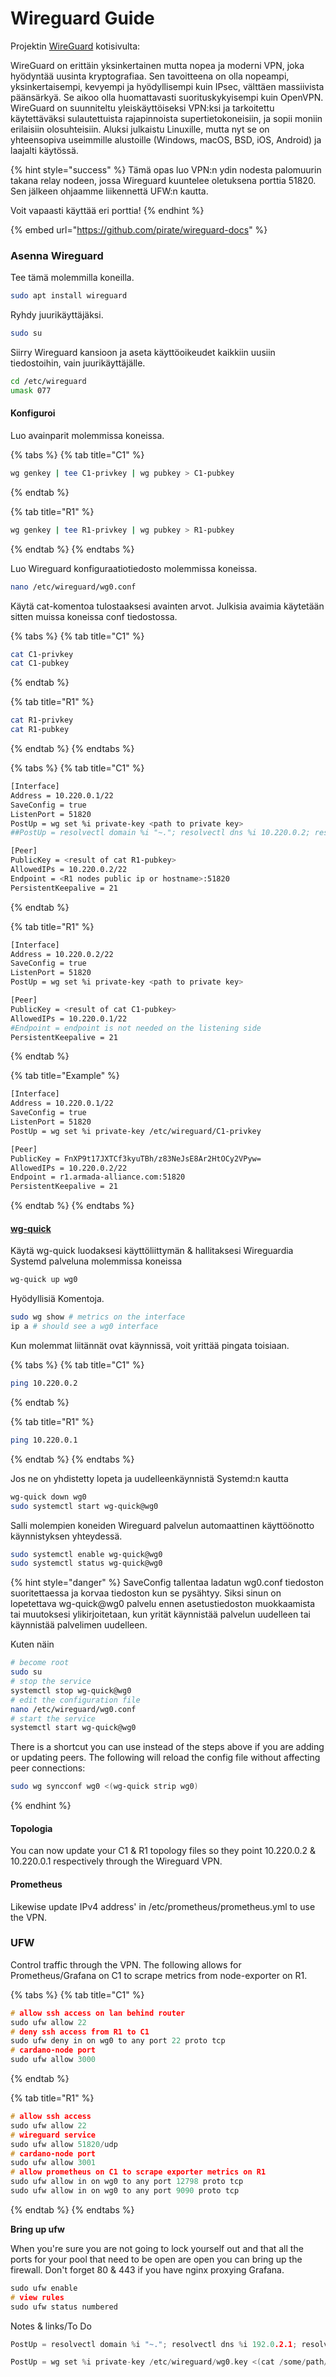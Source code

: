 # Wireguard Guide

Projektin [WireGuard](https://www.wireguard.com) kotisivulta:

WireGuard on erittäin yksinkertainen mutta nopea ja moderni VPN, joka hyödyntää uusinta kryptografiaa. Sen tavoitteena on olla nopeampi, yksinkertaisempi, kevyempi ja hyödyllisempi kuin IPsec, välttäen massiivista päänsärkyä. Se aikoo olla huomattavasti suorituskykyisempi kuin OpenVPN. WireGuard on suunniteltu yleiskäyttöiseksi VPN:ksi ja tarkoitettu käytettäväksi sulautettuista rajapinnoista supertietokoneisiin, ja sopii moniin erilaisiin olosuhteisiin. Aluksi julkaistu Linuxille, mutta nyt se on yhteensopiva useimmille alustoille (Windows, macOS, BSD, iOS, Android) ja laajalti käytössä.

{% hint style="success" %}
Tämä opas luo VPN:n ydin nodesta palomuurin takana relay nodeen, jossa Wireguard kuuntelee oletuksena porttia 51820. Sen jälkeen ohjaamme liikennettä UFW:n kautta.

Voit vapaasti käyttää eri porttia!
{% endhint %}

{% embed url="https://github.com/pirate/wireguard-docs" %}

### Asenna Wireguard

Tee tämä molemmilla koneilla.

```bash
sudo apt install wireguard
```

Ryhdy juurikäyttäjäksi.

```bash
sudo su
```

Siirry Wireguard kansioon ja aseta käyttöoikeudet kaikkiin uusiin tiedostoihin, vain juurikäyttäjälle.

```bash
cd /etc/wireguard
umask 077
```

#### Konfiguroi

Luo avainparit molemmissa koneissa.

{% tabs %}
{% tab title="C1" %}
```bash
wg genkey | tee C1-privkey | wg pubkey > C1-pubkey
```
{% endtab %}

{% tab title="R1" %}
```bash
wg genkey | tee R1-privkey | wg pubkey > R1-pubkey
```
{% endtab %}
{% endtabs %}

Luo Wireguard konfiguraatiotiedosto molemmissa koneissa.

```bash
nano /etc/wireguard/wg0.conf
```

Käytä cat-komentoa tulostaaksesi avainten arvot. Julkisia avaimia käytetään sitten muissa koneissa conf tiedostossa.

{% tabs %}
{% tab title="C1" %}
```bash
cat C1-privkey
cat C1-pubkey
```
{% endtab %}

{% tab title="R1" %}
```bash
cat R1-privkey
cat R1-pubkey
```
{% endtab %}
{% endtabs %}

{% tabs %}
{% tab title="C1" %}
```bash
[Interface]
Address = 10.220.0.1/22
SaveConfig = true
ListenPort = 51820
PostUp = wg set %i private-key <path to private key>
##PostUp = resolvectl domain %i "~."; resolvectl dns %i 10.220.0.2; resolvectl dnssec %i yes

[Peer]
PublicKey = <result of cat R1-pubkey>
AllowedIPs = 10.220.0.2/22
Endpoint = <R1 nodes public ip or hostname>:51820
PersistentKeepalive = 21
```
{% endtab %}

{% tab title="R1" %}
```bash
[Interface]
Address = 10.220.0.2/22
SaveConfig = true
ListenPort = 51820
PostUp = wg set %i private-key <path to private key>

[Peer]
PublicKey = <result of cat C1-pubkey>
AllowedIPs = 10.220.0.1/22
#Endpoint = endpoint is not needed on the listening side
PersistentKeepalive = 21
```
{% endtab %}

{% tab title="Example" %}
```bash
[Interface]
Address = 10.220.0.1/22
SaveConfig = true
ListenPort = 51820
PostUp = wg set %i private-key /etc/wireguard/C1-privkey

[Peer]
PublicKey = FnXP9t17JXTCf3kyuTBh/z83NeJsE8Ar2HtOCy2VPyw=
AllowedIPs = 10.220.0.2/22
Endpoint = r1.armada-alliance.com:51820
PersistentKeepalive = 21
```
{% endtab %}
{% endtabs %}

#### [wg-quick](https://manpages.debian.org/unstable/wireguard-tools/wg-quick.8.en.html)

Käytä wg-quick luodaksesi käyttöliittymän & hallitaksesi Wireguardia Systemd palveluna molemmissa koneissa

```bash
wg-quick up wg0
```

Hyödyllisiä Komentoja.

```bash
sudo wg show # metrics on the interface
ip a # should see a wg0 interface
```

Kun molemmat liitännät ovat käynnissä, voit yrittää pingata toisiaan.

{% tabs %}
{% tab title="C1" %}
```bash
ping 10.220.0.2
```
{% endtab %}

{% tab title="R1" %}
```bash
ping 10.220.0.1
```
{% endtab %}
{% endtabs %}

Jos ne on yhdistetty lopeta ja uudelleenkäynnistä Systemd:n kautta

```bash
wg-quick down wg0
sudo systemctl start wg-quick@wg0
```

Salli molempien koneiden Wireguard palvelun automaattinen käyttöönotto käynnistyksen yhteydessä.

```bash
sudo systemctl enable wg-quick@wg0
sudo systemctl status wg-quick@wg0
```

{% hint style="danger" %}
SaveConfig tallentaa ladatun wg0.conf tiedoston suoritettaessa ja korvaa tiedoston kun se pysähtyy. Siksi sinun on lopetettava wg-quick@wg0 palvelu ennen asetustiedoston muokkaamista tai muutoksesi ylikirjoitetaan, kun yrität käynnistää palvelun uudelleen tai käynnistää palvelimen uudelleen.

Kuten näin

```bash
# become root
sudo su
# stop the service
systemctl stop wg-quick@wg0
# edit the configuration file
nano /etc/wireguard/wg0.conf
# start the service
systemctl start wg-quick@wg0
```

There is a shortcut you can use instead of the steps above if you are adding or updating peers. The following will reload the config file without affecting peer connections:

```bash
sudo wg syncconf wg0 <(wg-quick strip wg0)
```

{% endhint %}

#### Topologia

You can now update your C1 & R1 topology files so they point 10.220.0.2 & 10.220.0.1 respectively through the Wireguard VPN.

#### Prometheus

Likewise update IPv4 address' in /etc/prometheus/prometheus.yml to use the VPN.

### UFW

Control traffic through the VPN. The following allows for Prometheus/Grafana on C1 to scrape metrics from node-exporter on R1.

{% tabs %}
{% tab title="C1" %}
```c
# allow ssh access on lan behind router
sudo ufw allow 22
# deny ssh access from R1 to C1
sudo ufw deny in on wg0 to any port 22 proto tcp
# cardano-node port
sudo ufw allow 3000
```
{% endtab %}

{% tab title="R1" %}
```c
# allow ssh access
sudo ufw allow 22
# wireguard service
sudo ufw allow 51820/udp
# cardano-node port
sudo ufw allow 3001
# allow prometheus on C1 to scrape exporter metrics on R1
sudo ufw allow in on wg0 to any port 12798 proto tcp
sudo ufw allow in on wg0 to any port 9090 proto tcp
```
{% endtab %}
{% endtabs %}

**Bring up ufw**

When you're sure you are not going to lock yourself out and that all the ports for your pool that need to be open are open you can bring up the firewall. Don't forget 80 & 443 if you have nginx proxying Grafana.

```c
sudo ufw enable
# view rules
sudo ufw status numbered
```

Notes & links/To Do

```c
PostUp = resolvectl domain %i "~."; resolvectl dns %i 192.0.2.1; resolvectl dnssec %i yes
```

```c
PostUp = wg set %i private-key /etc/wireguard/wg0.key <(cat /some/path/%i/privkey)
```
